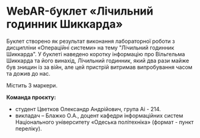 # WebAR-буклет «Лічильний годинник Шиккарда»
Буклет створено як результат виконання лабораторної роботи з дисципліни «Операційні системи» на тему "Лічильний годинник Шиккарда". 
У буклеті наведено коротку інформацію про Вільгельма Шиккарда та його винахід, Лічильний годинник, який два рази майже був знищин iз за вiйн, але цей пристрiй витримав
випробування часом та дожив до нас.

Містить 3 маркери.

**Команда проєкту:**

+ студент Цветков Олександр Андрiйович, група Аі - 214.
+ викладач – Блажко О.А., доцент кафедри інформаційних систем Національного 
університету «Одеська політехніка» (формат - пункт переліку).
